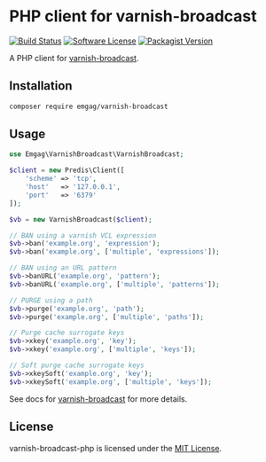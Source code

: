 # PHP client for varnish-broadcast

[![Build Status](https://travis-ci.org/emgag/varnish-broadcast-php.svg?branch=master)](https://travis-ci.org/emgag/varnish-broadcast-php)
[![Software License](https://img.shields.io/badge/license-MIT-brightgreen.svg)](LICENSE)
[![Packagist Version](https://img.shields.io/packagist/v/emgag/varnish-broadcast.svg)](https://packagist.org/packages/emgag/varnish-broadcast)

A PHP client for [varnish-broadcast](https://github.com/emgag/varnish-broadcast).

## Installation

```bash
composer require emgag/varnish-broadcast
```

## Usage

```php
use Emgag\VarnishBroadcast\VarnishBroadcast;

$client = new Predis\Client([
    'scheme' => 'tcp',
    'host'   => '127.0.0.1',
    'port'   => '6379'
]);

$vb = new VarnishBroadcast($client);

// BAN using a varnish VCL expression
$vb->ban('example.org', 'expression');
$vb->ban('example.org', ['multiple', 'expressions']);

// BAN using an URL pattern
$vb->banURL('example.org', 'pattern');
$vb->banURL('example.org', ['multiple', 'patterns']);

// PURGE using a path
$vb->purge('example.org', 'path');
$vb->purge('example.org', ['multiple', 'paths']);

// Purge cache surrogate keys
$vb->xkey('example.org', 'key');
$vb->xkey('example.org', ['multiple', 'keys']);

// Soft purge cache surrogate keys
$vb->xkeySoft('example.org', 'key');
$vb->xkeySoft('example.org', ['multiple', 'keys']);
```

See docs for [varnish-broadcast](https://github.com/emgag/varnish-broadcast) for more details.

## License

varnish-broadcast-php is licensed under the [MIT License](http://opensource.org/licenses/MIT).

